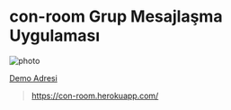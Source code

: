 # con-room Grup Mesajlaşma Uygulaması

![photo](https://i.hizliresim.com/xmeon3.png)

[Demo Adresi](https://con-room.herokuapp.com/)

> https://con-room.herokuapp.com/
